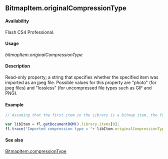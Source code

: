 ## BitmapItem.originalCompressionType

#### Availability

Flash CS4 Professional.

#### Usage

*bitmapItem.originalCompressionType*

#### Description

Read-only property; a string that specifies whether the specified item was imported as an jpeg file. Possible values for this property are "photo" (for jpeg files) and "lossless" (for uncompressed file types such as GIF and PNG).

#### Example

```javascript
// Assuming that the first item in the Library is a bitmap item, the following code displays "photo" if the file was imported into the Library as a jpeg file, or "lossless" if is was not:

var libItem = fl.getDocumentDOM().library.items[0];
fl.trace("Imported compression type = "+ libItem.originalCompressionType);
```

#### See also

[BitmapItem.compressionType](../BitmapItem_object/BitmapItem1.md)

